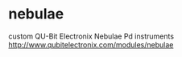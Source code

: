 # nebulae
custom QU-Bit Electronix Nebulae Pd instruments http://www.qubitelectronix.com/modules/nebulae
